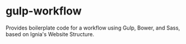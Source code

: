 # gulp-workflow
Provides boilerplate code for a workflow using Gulp, Bower, and Sass, based on Ignia's Website Structure.
